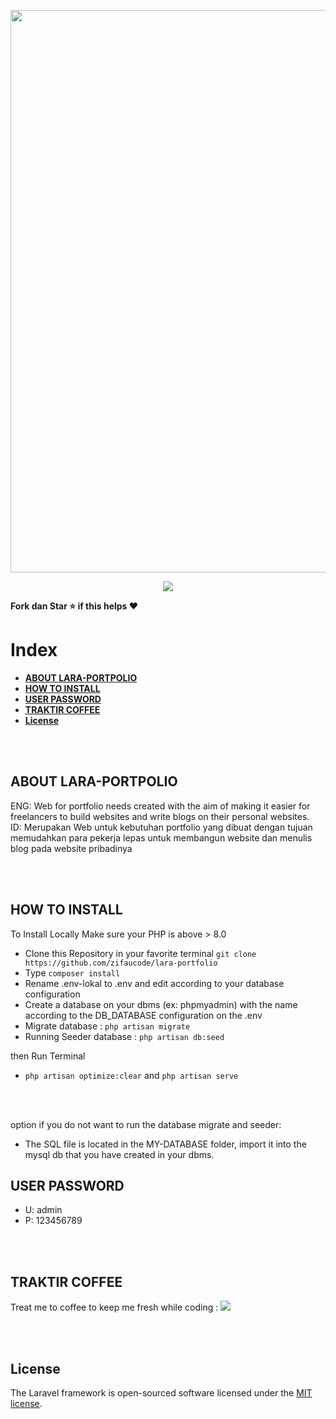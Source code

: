 <p align="center"><a href="https://github.com/zifaucode/cek-lulus" target="_blank"><img src="https://user-images.githubusercontent.com/33486013/164989084-586c08af-43ea-4f59-93dd-54f25f22c830.png" width="900"></a></p>

<p align="center">
<a href="https://trakteer.id/zifau"><img src="https://img.shields.io/static/v1?label=Trakteer&message=zifaucode&color=C02433"></a>
</p>

<b>Fork dan Star ⭐ if this helps ♥️</b>

# Index

-   **[ABOUT LARA-PORTPOLIO](#about-lara-portfolio)**
-   **[HOW TO INSTALL](#how-to-install)**
-   **[USER PASSWORD](#user-password)**
-   **[TRAKTIR COFFEE](#traktir-kopi)**
-   **[License](#license)**

<br>
<br>

## ABOUT LARA-PORTPOLIO

ENG:
Web for portfolio needs created with the aim of making it easier for freelancers to build websites and write blogs on their personal websites.
<br>
ID:
Merupakan Web untuk kebutuhan portfolio yang dibuat dengan tujuan memudahkan para pekerja lepas untuk membangun website dan menulis blog pada website pribadinya

<br>
<br>

## HOW TO INSTALL

To Install Locally Make sure your PHP is above > 8.0

-   Clone this Repository in your favorite terminal `git clone https://github.com/zifaucode/lara-portfolio`
-   Type `composer install`
-   Rename .env-lokal to .env and edit according to your database configuration
-   Create a database on your dbms (ex: phpmyadmin) with the name according to the DB_DATABASE configuration on the .env
-   Migrate database : `php artisan migrate`
-   Running Seeder database : `php artisan db:seed`

then Run Terminal

-   `php artisan optimize:clear` and `php artisan serve`

<br>
<br>

option if you do not want to run the database migrate and seeder:

-   The SQL file is located in the MY-DATABASE folder, import it into the mysql db that you have created in your dbms.

## USER PASSWORD

-   U: admin
-   P: 123456789

<br>
<br>

## TRAKTIR COFFEE

Treat me to coffee to keep me fresh while coding : <a href="https://trakteer.id/zifau"><img src="https://img.shields.io/static/v1?label=Trakteer&message=zifaucode&color=C02433"></a>

<br>
<br>

## License

The Laravel framework is open-sourced software licensed under the [MIT license](https://opensource.org/licenses/MIT).
